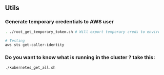 ## Utils

### Generate temporary credentials to AWS user
```bash
. ./root_get_temporary_token.sh # Will export temporary creds to environment variables
```

```bash
# Testing
aws sts get-caller-identity
```

### Do you want to know what is running in the cluster ? take this:

```bash
./kubernetes_get_all.sh
```